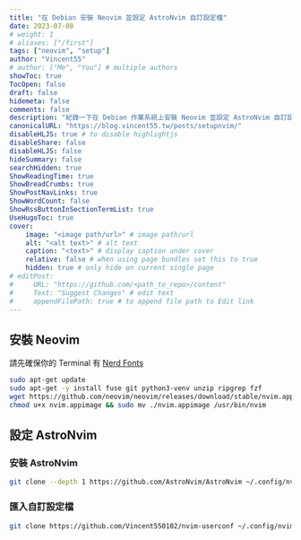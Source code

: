 ```yaml
---
title: "在 Debian 安裝 Neovim 並設定 AstroNvim 自訂設定檔"
date: 2023-07-08
# weight: 1
# aliases: ["/first"]
tags: ["neovim", "setup"]
author: "Vincent55"
# author: ["Me", "You"] # multiple authors
showToc: true
TocOpen: false
draft: false
hidemeta: false
comments: false
description: "紀錄一下在 Debian 作業系統上安裝 Neovim 並設定 AstroNvim 自訂設定檔"
canonicalURL: "https://blog.vincent55.tw/posts/setupnvim/"
disableHLJS: true # to disable highlightjs
disableShare: false
disableHLJS: false
hideSummary: false
searchHidden: true
ShowReadingTime: true
ShowBreadCrumbs: true
ShowPostNavLinks: true
ShowWordCount: false
ShowRssButtonInSectionTermList: true
UseHugoToc: true
cover:
    image: "<image path/url>" # image path/url
    alt: "<alt text>" # alt text
    caption: "<text>" # display caption under cover
    relative: false # when using page bundles set this to true
    hidden: true # only hide on current single page
# editPost:
#     URL: "https://github.com/<path_to_repo>/content"
#     Text: "Suggest Changes" # edit text
#     appendFilePath: true # to append file path to Edit link
---
```


## 安裝 Neovim

請先確保你的 Terminal 有 [Nerd Fonts](https://www.nerdfonts.com/font-downloads)

```bash
sudo apt-get update
sudo apt-get -y install fuse git python3-venv unzip ripgrep fzf
wget https://github.com/neovim/neovim/releases/download/stable/nvim.appimage
chmod u+x nvim.appimage && sudo mv ./nvim.appimage /usr/bin/nvim
```

## 設定 AstroNvim

### 安裝 AstroNvim

```bash
git clone --depth 1 https://github.com/AstroNvim/AstroNvim ~/.config/nvim && nvim
```

### 匯入自訂設定檔

```bash
git clone https://github.com/Vincent550102/nvim-userconf ~/.config/nvim/lua/user && nvim
```
